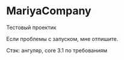 # MariyaCompany
Тестовый проектик

Если проблемы с запуском, мне отпишите.

Стэк: ангуляр, core 3.1 по требованиям
